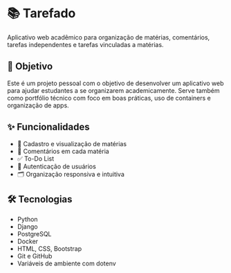 # 📚 Tarefado

Aplicativo web acadêmico para organização de matérias, comentários, tarefas independentes e tarefas vinculadas a matérias.

## 🎯 Objetivo

Este é um projeto pessoal com o objetivo de desenvolver um aplicativo web para ajudar estudantes a se organizarem academicamente. Serve também como portfólio técnico com foco em boas práticas, uso de containers e organização de apps.

## ✨ Funcionalidades

- 📘 Cadastro e visualização de matérias
- 💬 Comentários em cada matéria
- ✅ To-Do List
- 🔐 Autenticação de usuários
- 🗂 Organização responsiva e intuitiva

## 🛠 Tecnologias

- Python
- Django
- PostgreSQL
- Docker
- HTML, CSS, Bootstrap
- Git e GitHub
- Variáveis de ambiente com dotenv
